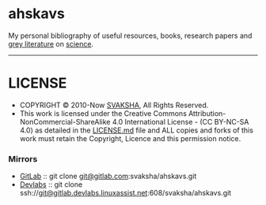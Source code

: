 # ahskavs
My personal bibliography of useful resources, books, research papers and [grey literature](https://en.wikipedia.org/wiki/Grey_literature) on [science](https://en.wikipedia.org/wiki/Outline_of_science).

----

# LICENSE 
+ COPYRIGHT © 2010-Now [SVAKSHA](http://svaksha.com/pages/Bio), All Rights Reserved. 
+ This work is licensed under the Creative Commons Attribution-NonCommercial-ShareAlike 4.0 International License - (CC BY-NC-SA 4.0) as detailed in the [LICENSE.md](https://github.com/svaksha/ahskavs/blob/master/LICENSE.md) file and ALL copies and forks of this work must retain the Copyright, Licence and this permission notice.


### Mirrors
+ [GitLab](https://gitlab.com/svaksha/ahskavs) :: git clone git@gitlab.com:svaksha/ahskavs.git 
+ [Devlabs](https://gitlab.devlabs.linuxassist.net/svaksha/ahskavs) :: git clone ssh://git@gitlab.devlabs.linuxassist.net:608/svaksha/ahskavs.git


